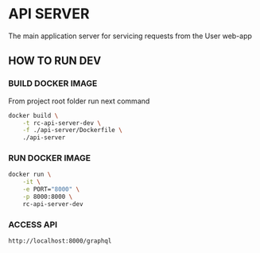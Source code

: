 # API SERVER

The main application server for servicing requests from the User web-app

## HOW TO RUN DEV

### BUILD DOCKER IMAGE

From project root folder run next command

```bash
docker build \
	-t rc-api-server-dev \
	-f ./api-server/Dockerfile \
	./api-server
```

### RUN DOCKER IMAGE

```bash
docker run \
	-it \
	-e PORT="8000" \
	-p 8000:8000 \
	rc-api-server-dev
```

### ACCESS API

```
http://localhost:8000/graphql
```
